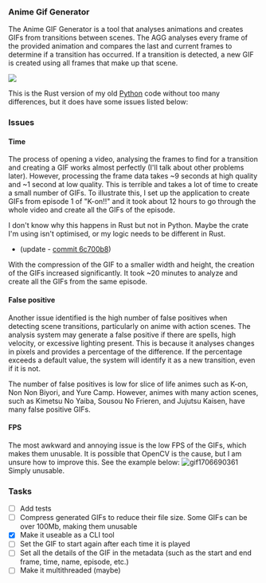 ### Anime Gif Generator

The Anime GIF Generator is a tool that analyses animations and creates GIFs from transitions between scenes. The AGG analyses every frame of the provided animation and compares the last and current frames to determine if a transition has occurred. If a transition is detected, a new GIF is created using all frames that make up that scene.

<div>
  <img  src="https://github.com/Joao-1/anime-gif-generator/assets/58475277/ce5d85ff-52f6-4c74-86b3-423faf4df511"  />
</div>

This is the Rust version of my old [Python](https://github.com/Joao-1/gifGenerator) code without too many differences, but it does have some issues listed below:

### Issues
#### Time
The process of opening a video, analysing the frames to find for a transition and creating a GIF works almost perfectly (I'll talk about other problems later). However, processing the frame data takes ~9 seconds at high quality and ~1 second at low quality. This is terrible and takes a lot of time to create a small number of GIFs. To illustrate this, I set up the application to create GIFs from episode 1 of "K-on!!" and it took about 12 hours to go through the whole video and create all the GIFs of the episode. 

I don't know why this happens in Rust but not in Python. Maybe the crate I'm using isn't optimised, or my logic needs to be different in Rust.

- (update - [commit 6c700b8](https://github.com/Joao-1/anime-gif-generator/commit/6c700b88c60c5624daafc267f20af6083ec2c3e8))

With the compression of the GIF to a smaller width and height, the creation of the GIFs increased significantly. It took ~20 minutes to analyze and create all the GIFs from the same episode.

#### False positive
Another issue identified is the high number of false positives when detecting scene transitions, particularly on anime with action scenes. The analysis system may generate a false positive if there are spells, high velocity, or excessive lighting present. This is because it analyses changes in pixels and provides a percentage of the difference. If the percentage exceeds a default value, the system will identify it as a new transition, even if it is not.

The number of false positives is low for slice of life animes such as K-on, Non Non Biyori, and Yure Camp. However, animes with many action scenes, such as Kimetsu No Yaiba, Sousou No Frieren, and Jujutsu Kaisen, have many false positive GIFs.

#### FPS
The most awkward and annoying issue is the low FPS of the GIFs, which makes them unusable.  It is possible that OpenCV is the cause, but I am unsure how to improve this. See the example below:
![gif1706690361](https://github.com/Joao-1/anime-gif-generator/assets/58475277/917254c5-f163-41b1-80a9-7f11142d15f5)
Simply unusable.

### Tasks
- [ ] Add tests
- [ ] Compress generated GIFs to reduce their file size. Some GIFs can be over 100Mb, making them unusable
- [x] Make it useable as a CLI tool
- [ ] Set the GIF to start again after each time it is played
- [ ] Set all the details of the GIF in the metadata (such as the start and end frame, time, name, episode, etc.)
- [ ] Make it multithreaded (maybe)

